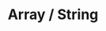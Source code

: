 ---
title: "Array / String"
description: "All solutions leetcode Top Interview 150 Array & String Solutions"
pubDate: "2024"
heroImage: "../img/post.jpeg"
---